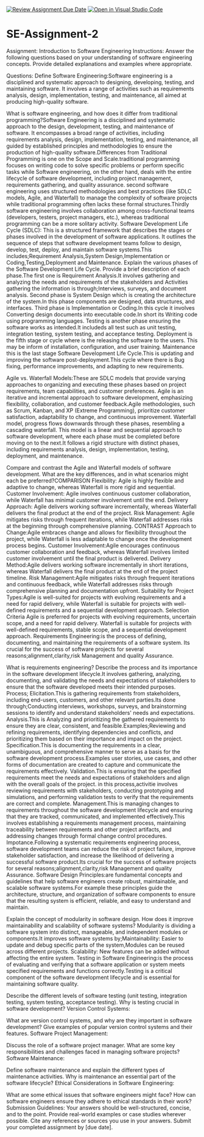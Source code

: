 [![Review Assignment Due Date](https://classroom.github.com/assets/deadline-readme-button-24ddc0f5d75046c5622901739e7c5dd533143b0c8e959d652212380cedb1ea36.svg)](https://classroom.github.com/a/-ucQIGTc)
[![Open in Visual Studio Code](https://classroom.github.com/assets/open-in-vscode-718a45dd9cf7e7f842a935f5ebbe5719a5e09af4491e668f4dbf3b35d5cca122.svg)](https://classroom.github.com/online_ide?assignment_repo_id=15256549&assignment_repo_type=AssignmentRepo)
# SE-Assignment-2
Assignment: Introduction to Software Engineering
Instructions:
Answer the following questions based on your understanding of software engineering concepts. Provide detailed explanations and examples where appropriate.

Questions:
Define Software Engineering:Software engineering is a disciplined and systematic approach to designing, developing, testing, and maintaining software. It involves a range of activities such as requirements analysis, design, implementation, testing, and maintenance, all aimed at producing high-quality software.

What is software engineering, and how does it differ from traditional programming?Software Engineering is a disciplined and systematic approach to the design, development, testing, and maintenance of software. It encompasses a broad range of activities, including requirements analysis, design, implementation, testing, and maintenance, all guided by established principles and methodologies to ensure the production of high-quality software.Differences from Traditional Programming is one on the Scope and Scale.traditional programming focuses on writing code to solve specific problems or perform specific tasks while Software engineering, on the other hand, deals with the entire lifecycle of software development, including project management, requirements gathering, and quality assurance. second software engineering uses structured methodologies and best practices (like SDLC models, Agile, and Waterfall) to manage the complexity of software projects while traditional programming often lacks these formal structures.Thirdly software engineering involves collaboration among cross-functional teams (developers, testers, project managers, etc.), whereas traditional programming can be a more solitary activity.
Software Development Life Cycle (SDLC): This is a structured framework that describes the stages or phases involved in the development of software applications. It outlines the sequence of steps that software development teams follow to design, develop, test, deploy, and maintain software systems.This includes;Requirement Analysis,System Design,Implementation or Coding,Testing,Deployment and Maintenance.
Explain the various phases of the Software Development Life Cycle. Provide a brief description of each phase.The first one is Requirement Analysis.It involves gathering and analyzing the needs and requirements of the stakeholders and Activities gathering the information is through;Interviews, surveys, and document analysis.
Second phase is System Design which is creating the architecture of the system.In this phase components are designed, data structures, and interfaces.
Third phase is Implementation or Coding.In this cycle it involves Converting design documents into executable code.In short its Writing code using programming languages.
Testing is another phase ensuring the software works as intended.It includeds all test such as unit testing, integration testing, system testing, and acceptance testing.
Deployment is the fifth stage or cycle where is the releasing the software to the users. This may be inform of installation, configuration, and user training.
Maintenance this is the last stage Software Development Life Cycle.This is updating and improving the software post-deployment.This cycle where there is Bug fixing, performance improvements, and adapting to new requirements.

Agile vs. Waterfall Models:These are SDLC models that provide varying approaches to organizing and executing these phases based on project requirements, team capabilities, and customer preferences. 
Agile is an iterative and incremental approach to software development, emphasizing flexibility, collaboration, and customer feedback.Agile methodologies, such as Scrum, Kanban, and XP (Extreme Programming), prioritize customer satisfaction, adaptability to change, and continuous improvement.
Waterfall model, progress flows downwards through these phases, resembling a cascading waterfall. This model is a linear and sequential approach to software development, where each phase must be completed before moving on to the next.It follows a rigid structure with distinct phases, including requirements analysis, design, implementation, testing, deployment, and maintenance.

Compare and contrast the Agile and Waterfall models of software development. What are the key differences, and in what scenarios might each be preferred?COMPARISON
Flexibility: Agile is highly flexible and adaptive to change, whereas Waterfall is more rigid and sequential.
Customer Involvement: Agile involves continuous customer collaboration, while Waterfall has minimal customer involvement until the end.
Delivery Approach: Agile delivers working software incrementally, whereas Waterfall delivers the final product at the end of the project.
Risk Management: Agile mitigates risks through frequent iterations, while Waterfall addresses risks at the beginning through comprehensive planning.
CONTRAST
Approach to Change:Agile embraces change and allows for flexibility throughout the project, while Waterfall is less adaptable to change once the development process begins.
Customer Involvement:Agile encourages continuous customer collaboration and feedback, whereas Waterfall involves limited customer involvement until the final product is delivered.
Delivery Method:Agile delivers working software incrementally in short iterations, whereas Waterfall delivers the final product at the end of the project timeline.
Risk Management:Agile mitigates risks through frequent iterations and continuous feedback, while Waterfall addresses risks through comprehensive planning and documentation upfront.
Suitability for Project Types:Agile is well-suited for projects with evolving requirements and a need for rapid delivery, while Waterfall is suitable for projects with well-defined requirements and a sequential development approach.
Selection Criteria
Agile is preferred for projects with evolving requirements, uncertain scope, and a need for rapid delivery.
Waterfall is suitable for projects with well-defined requirements, stable scope, and a sequential development approach.
Requirements Engineering:is the process of defining, documenting, and maintaining the requirements of a software system. Its crucial for the success of software projects for several reasons;alignment,clarity,risk Management and quality Assurance.

What is requirements engineering? Describe the process and its importance in the software development lifecycle.It involves gathering, analyzing, documenting, and validating the needs and expectations of stakeholders to ensure that the software developed meets their intended purposes.
Process;
Elicitation.This is gathering requirements from stakeholders, including end-users, customers, and other relevant parties.Its done through;Conducting interviews, workshops, surveys, and brainstorming sessions to identify and understand stakeholders' needs and expectations.
Analysis.This is Analyzing and prioritizing the gathered requirements to ensure they are clear, consistent, and feasible.Examples;Reviewing and refining requirements, identifying dependencies and conflicts, and prioritizing them based on their importance and impact on the project.
Specification.This is documenting the requirements in a clear, unambiguous, and comprehensive manner to serve as a basis for the software development process.Examples user stories, use cases, and other forms of documentation are created to capture and communicate the requirements effectively.
Validation.This is ensuring that the specified requirements meet the needs and expectations of stakeholders and align with the overall goals of the project. in this process,activitie involves reviewing requirements with stakeholders, conducting prototyping and simulations, and performing validation tests to verify that the requirements are correct and complete.
Management.This is managing changes to requirements throughout the software development lifecycle and ensuring that they are tracked, communicated, and implemented effectively.This involves establishing a requirements management process, maintaining traceability between requirements and other project artifacts, and addressing changes through formal change control procedures.
Impotance.Following a systematic requirements engineering process, software development teams can reduce the risk of project failure, improve stakeholder satisfaction, and increase the likelihood of delivering a successful software product.Its crucial for the success of software projects for several reasons;alignment,clarity,risk Management and quality Assurance.
Software Design Principles:are fundamental concepts and guidelines that help software engineers create robust, maintainable, and scalable software systems.For example these principles guide the architecture, structure, and organization of software components to ensure that the resulting system is efficient, reliable, and easy to understand and maintain.

Explain the concept of modularity in software design. How does it improve maintainability and scalability of software systems? Modularity is dividing a software system into distinct, manageable, and independent modules or components.It improves software systems by;Maintainability: Easier to update and debug specific parts of the system,Modules can be reused across different projects.
Scalability: New features can be added without affecting the entire system.
Testing in Software Engineering:is the process of evaluating and verifying that a software application or system meets specified requirements and functions correctly.Testing is a critical component of the software development lifecycle and is essential for maintaining software quality.

Describe the different levels of software testing (unit testing, integration testing, system testing, acceptance testing). Why is testing crucial in software development?
Version Control Systems:

What are version control systems, and why are they important in software development? Give examples of popular version control systems and their features.
Software Project Management:

Discuss the role of a software project manager. What are some key responsibilities and challenges faced in managing software projects?
Software Maintenance:

Define software maintenance and explain the different types of maintenance activities. Why is maintenance an essential part of the software lifecycle?
Ethical Considerations in Software Engineering:

What are some ethical issues that software engineers might face? How can software engineers ensure they adhere to ethical standards in their work?
Submission Guidelines:
Your answers should be well-structured, concise, and to the point.
Provide real-world examples or case studies wherever possible.
Cite any references or sources you use in your answers.
Submit your completed assignment by [due date].
